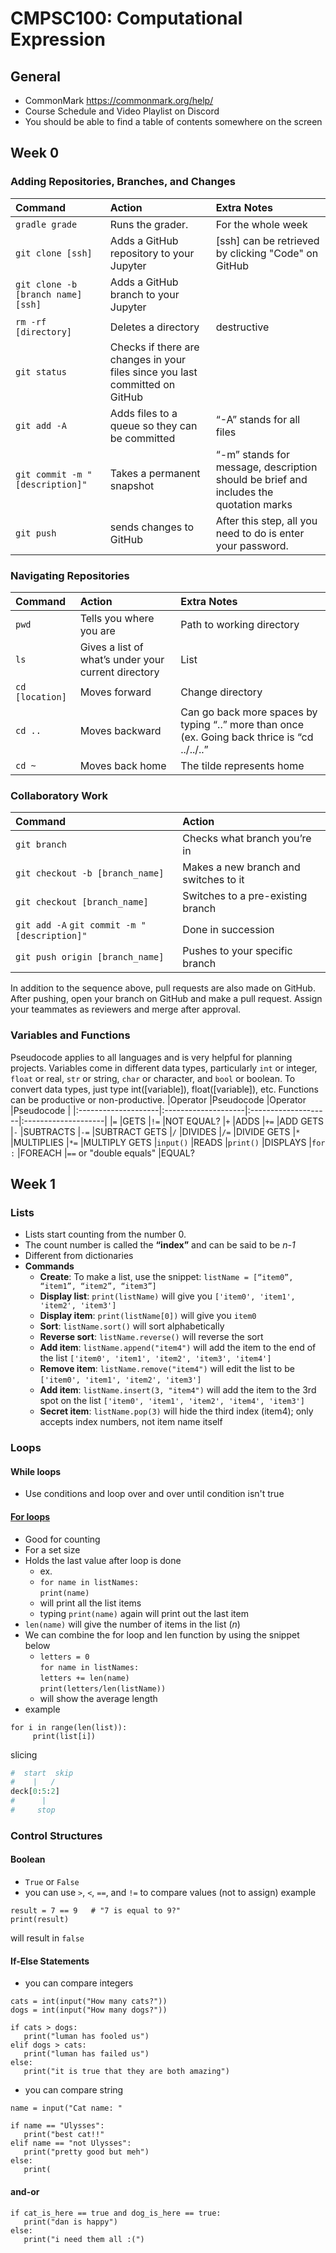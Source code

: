 # CMPSC100: Computational Expression

## General
* CommonMark https://commonmark.org/help/
* Course Schedule and Video Playlist on Discord
* You should be able to find a table of contents somewhere on the screen

## Week 0

### Adding Repositories, Branches, and Changes
|Command              |Action               |Extra Notes          |
|:--------------------|:--------------------|:--------------------|
|`gradle grade`       |Runs the grader.     |For the whole week |
|`git clone [ssh]`    |Adds a GitHub repository to your Jupyter        |[ssh] can be retrieved by clicking "Code" on GitHub   
|`git clone -b [branch name] [ssh]`  |Adds a GitHub branch to your Jupyter  
|`rm -rf [directory]`   |Deletes a directory     |destructive                     |
|`git status`           |Checks if there are changes in your files since you last committed on GitHub 
|`git add -A`               |Adds files to a queue so they can be committed      |“-A” stands for all files
|`git commit -m "[description]"`            |Takes a permanent snapshot|“-m” stands for message, description should be brief and includes the quotation marks
|`git push`               |sends changes to GitHub                  |After this step, all you need to do is enter your password.|

### Navigating Repositories
|Command              |Action               |Extra Notes          |
|:--------------------|:--------------------|:--------------------|
|`pwd`               |Tells you where you are  |Path to working directory |
|`ls`                |Gives a list of what’s under your current directory |List |
|`cd [location]`           |Moves forward                  |Change directory               |
|`cd ..`             |Moves backward    |Can go back more spaces by typing “..” more than once (ex. Going back thrice is “cd ../../..”
|`cd ~`           |Moves back home    |The tilde represents home |

### Collaboratory Work
|Command              |Action 
|:--------------------|:--------------------|
|`git branch`    |Checks what branch you’re in|    
|`git checkout -b [branch_name]`  |Makes a new branch and switches to it    |   
|`git checkout [branch_name]`  |Switches to a pre-existing branch          |  
|`git add -A` `git commit -m "[description]"`    |Done in succession
|`git push origin [branch_name]`           |Pushes to your specific branch 

In addition to the sequence above, pull requests are also made on GitHub. After pushing, open your branch on GitHub and make a pull request. Assign your teammates as reviewers and merge after approval.

### Variables and Functions
Pseudocode applies to all languages and is very helpful for planning projects. Variables come in different data types, particularly `int` or integer, `float` or real, `str` or string, `char` or character, and `bool` or boolean. To convert data types, just type int([variable]), float([variable]), etc. Functions can be productive or non-productive.
|Operator             |Pseudocode           |Operator             |Pseudocode           |
|:--------------------|:--------------------|:--------------------|:--------------------|
|`=`                  |GETS                 |`!=`                 |NOT EQUAL?
|`+`                  |ADDS                 |`+=`                 |ADD GETS
|`-`                  |SUBTRACTS            |`-=`                 |SUBTRACT GETS
|`/`                  |DIVIDES              |`/=`                 |DIVIDE GETS
|`*`                  |MULTIPLIES           |`*=`                 |MULTIPLY GETS
|`input()`            |READS                |`print()`            |DISPLAYS
|`for :`              |FOREACH              |`==` or "double equals"  |EQUAL?

## Week 1

### Lists
* Lists start counting from the number 0.
* The count number is called the **“index”** and can be said to be *n-1*
* Different from dictionaries
* **Commands**
  * **Create**: To make a list, use the snippet: `listName = [“item0”, “item1”, “item2”, “item3”]`
  * **Display list**: `print(listName)` will give you `['item0', 'item1', 'item2', 'item3']`
  * **Display item**: `print(listName[0])` will give you `item0`
  * **Sort**: `listName.sort()` will sort alphabetically
  * **Reverse sort**: `listName.reverse()` will reverse the sort
  * **Add item**: `listName.append("item4")` will add the item to the end of the list `['item0', 'item1', 'item2', 'item3', 'item4']`
  * **Remove item**: `listName.remove("item4")` will edit the list to be `['item0', 'item1', 'item2', 'item3']`
  * **Add item**: `listName.insert(3, "item4")` will add the item to the 3rd spot on the list `['item0', 'item1', 'item2', 'item4', 'item3']`
  * **Secret item**: `listName.pop(3)` will hide the third index (item4); only accepts index numbers, not item name itself

### Loops
#### While loops
* Use conditions and loop over and over until condition isn't true

#### [For loops](https://youtu.be/kJSv7-KBJ9w)
* Good for counting
* For a set size
* Holds the last value after loop is done
  * ex.
  * `for name in listNames:` <br> `print(name)`
  * will print all the list items
  * typing `print(name)` again will print out the last item
* `len(name)` will give the number of items in the list (*n*)
* We can combine the for loop and len function by using the snippet below
  * `letters = 0` <br> `for name in listNames:` <br> `letters += len(name)` <br> `print(letters/len(listName))` <br>
  * will show the average length
* example
```
for i in range(len(list)):
     print(list[i])
```

slicing
```python
#  start  skip
#    |   /
deck[0:5:2]
#      |
#     stop
```

### Control Structures

#### Boolean
* `True` or `False`
* you can use `>`, `<`, `==`, and `!=` to compare values (not to assign)
example
```
result = 7 == 9   # "7 is equal to 9?"
print(result)
```
will result in `false`

#### If-Else Statements
* you can compare integers
```
cats = int(input("How many cats?"))
dogs = int(input("How many dogs?"))

if cats > dogs:
   print("luman has fooled us")
elif dogs > cats:
   print("luman has failed us")
else:
   print("it is true that they are both amazing")
```

* you can compare string
```
name = input("Cat name: "

if name == "Ulysses":
   print("best cat!!"
elif name == "not Ulysses":
   print("pretty good but meh")
else:
   print(
```

#### and-or
```
if cat_is_here == true and dog_is_here == true:
   print("dan is happy")
else:
   print("i need them all :(")
```
